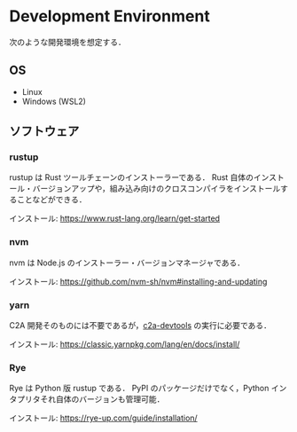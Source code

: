 # Development Environment
次のような開発環境を想定する．

## OS
- Linux
- Windows (WSL2)

## ソフトウェア
### rustup
rustup は Rust ツールチェーンのインストーラーである．
Rust 自体のインストール・バージョンアップや，組み込み向けのクロスコンパイラをインストールすることなどができる．

インストール: https://www.rust-lang.org/learn/get-started

### nvm
nvm は Node.js のインストーラー・バージョンマネージャである．

インストール: https://github.com/nvm-sh/nvm#installing-and-updating

### yarn
C2A 開発そのものには不要であるが，[c2a-devtools](https://github.com/arkedge/c2a-devtools) の実行に必要である．

インストール: https://classic.yarnpkg.com/lang/en/docs/install/

### Rye
Rye は Python 版 rustup である．
PyPI のパッケージだけでなく，Python インタプリタそれ自体のバージョンも管理可能．

インストール: https://rye-up.com/guide/installation/
